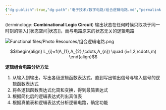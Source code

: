 ```yaml
---
{"dg-publish":true,"dg-path":"电子技术/数字电路/组合逻辑电路.md","permalink":"/电子技术/数字电路/组合逻辑电路/","dgPassFrontmatter":true,"noteIcon":"","created":"2024-05-21T15:20:28.627+08:00","updated":"2025-08-03T10:59:32.333+08:00"}
---
```


(terminology::**Combinational Logic Circuit**)
输出状态在任何时候只取决于同一时刻的输入[[状态空间\|状态]]，而与电路原来的状态无关的逻辑电路

![Functional files/Photo Resources/组合逻辑电路.png](/img/user/Functional%20files/Photo%20Resources/%E7%BB%84%E5%90%88%E9%80%BB%E8%BE%91%E7%94%B5%E8%B7%AF.png)

$$\begin{align}
L_{i}=f(A_{1},A_{2},\cdots,A_{n}) \quad (i=1,2,\cdots,m)
\end{align}$$

**逻辑组合电路分析方法**
1. 从输入到输出，写出各级逻辑函数表达式，直到写出输出信号与输入信号的逻辑函数表达式
2. 将各逻辑函数表达式化简和变换，得到最简表达式
3. 根据简化后的逻辑表达式列出真值表
4. 根据真值表和逻辑表达式分析逻辑电路，确定功能

